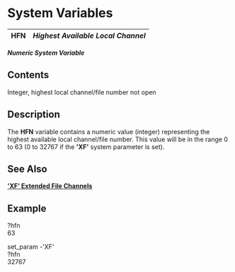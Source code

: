 # System Variables

**HFN** |  **_Highest Available Local Channel_**  
---|---  
  
**_Numeric System Variable_**

##  Contents

Integer, highest local channel/file number not open

##  Description

The **HFN** variable contains a numeric value (integer) representing the highest available local channel/file number. This value will be in the range 0 to 63 (0 to 32767 if the **'XF'** system parameter is set).

## See Also

**['XF' Extended File Channels](../parameters/xf.md)**

##  Example

?hfn  
63  
  
set_param -'XF'  
?hfn  
32767
